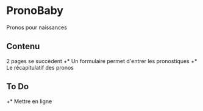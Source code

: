 # PronoBaby
Pronos pour naissances

## Contenu
2 pages se succèdent
+* Un formulaire permet d'entrer les pronostiques
+* Le récapitulatif des pronos

## To Do
+* Mettre en ligne
